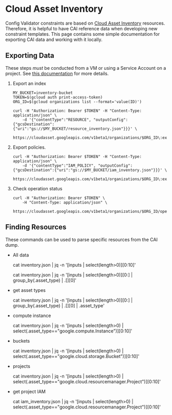 # Cloud Asset Inventory

Config Validator constraints are based on [Cloud Asset Inventory](https://cloud.google.com/resource-manager/docs/cloud-asset-inventory/overview) resources.
Therefore, it is helpful to have CAI reference data when developing new constraint templates. This page contains some simple documentation for exporting CAI data and working with it locally.

## Exporting Data
These steps *must* be conducted from a VM or using a Service Account on a project. See [this documentation](https://cloud.google.com/resource-manager/docs/cloud-asset-inventory/quickstart-cloud-asset-inventory#exporting_an_asset_snapshot) for more details.

1. Export an index

    ```
    MY_BUCKET=inventory-bucket
    TOKEN=$(gcloud auth print-access-token)
    ORG_ID=$(gcloud organizations list --format='value(ID)')

    curl -H "Authorization: Bearer $TOKEN" -H "Content-Type: application/json" \
        -d '{"contentType":"RESOURCE", "outputConfig":{"gcsDestination":{"uri":"gs://$MY_BUCKET/resource_inventory.json"}}}' \
            https://cloudasset.googleapis.com/v1beta1/organizations/$ORG_ID\:exportAssets
    ```

2. Export policies.

    ```
    curl -H "Authorization: Bearer $TOKEN" -H "Content-Type: application/json" \
        -d '{"contentType":"IAM_POLICY", "outputConfig":{"gcsDestination":{"uri":"gs://$MY_BUCKET/iam_inventory.json"}}}' \
            https://cloudasset.googleapis.com/v1beta1/organizations/$ORG_ID\:exportAssets
    ```

3. Check operation status

    ```
    curl -H "Authorization: Bearer $TOKEN" \
        -H "Content-Type: application/json" \
            https://cloudasset.googleapis.com/v1beta1/organizations/$ORG_ID/operations/ExportAssets/14988324955088615864
    ```

## Finding Resources

These commands can be used to parse specific resources from the CAI dump.

- All data

    cat inventory.json | jq -n '[inputs | select(length>0)][0:10]'

    cat inventory.json | jq -n '[inputs | select(length>0)][0:] | group_by(.asset_type) | .[][0]'

- get asset types

    cat inventory.json | jq -n '[inputs | select(length>0)][0:] | group_by(.asset_type) | .[][0] | .asset_type'

- compute instance

    cat inventory.json | jq -n '[inputs | select(length>0) | select(.asset_type=="google.compute.Instance")][0:10]'

- buckets

    cat inventory.json | jq -n '[inputs | select(length>0) | select(.asset_type=="google.cloud.storage.Bucket")][0:10]'

- projects

    cat inventory.json | jq -n '[inputs | select(length>0) | select(.asset_type=="google.cloud.resourcemanager.Project")][0:10]'

- get project IAM

    cat iam_inventory.json | jq -n '[inputs | select(length>0) | select(.asset_type=="google.cloud.resourcemanager.Project")][0:10]'